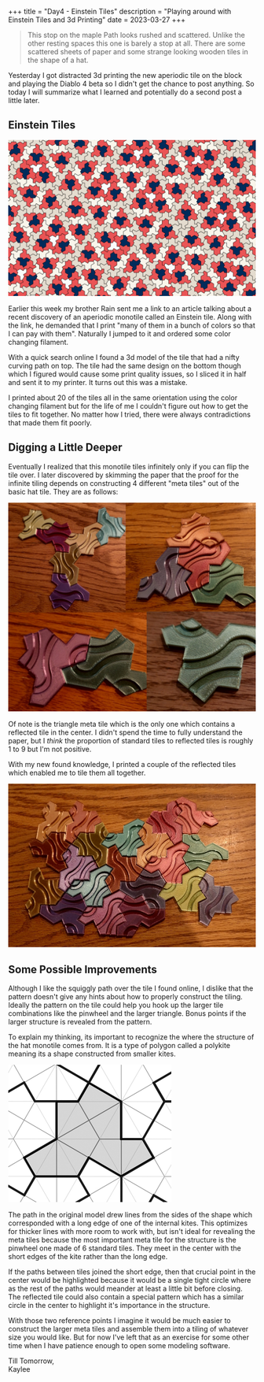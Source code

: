 +++
title = "Day4 - Einstein Tiles"
description = "Playing around with Einstein Tiles and 3d Printing"
date = 2023-03-27
+++

> This stop on the maple Path looks rushed and scattered.
> Unlike the other resting spaces this one is barely a stop
> at all. There are some scattered sheets of paper and some
> strange looking wooden tiles in the shape of a hat.

Yesterday I got distracted 3d printing the new aperiodic
tile on the block and playing the Diablo 4 beta so I didn't
get the chance to post anything. So today I will summarize
what I learned and potentially do a second post a little
later.

## Einstein Tiles

![Tiling](tiling.png)

Earlier this week my brother Rain sent me a link to an
article talking about a recent discovery of an aperiodic
monotile called an Einstein tile. Along with the link, he
demanded that I print "many of them in a bunch of colors so
that I can pay with them". Naturally I jumped to it and
ordered some color changing filament.

With a quick search online I found a 3d model of the tile
that had a nifty curving path on top. The tile had the same
design on the bottom though which I figured would cause some
print quality issues, so I sliced it in half and sent it to
my printer. It turns out this was a mistake.

I printed about 20 of the tiles all in the same orientation
using the color changing filament but for the life of me I
couldn't figure out how to get the tiles to fit together. No
matter how I tried, there were always contradictions that
made them fit poorly.

## Digging a Little Deeper

Eventually I realized that this monotile tiles infinitely
only if you can flip the tile over. I later discovered by
skimming the paper that the proof for the infinite tiling
depends on constructing 4 different "meta tiles" out of the
basic hat tile. They are as follows:

![MetaTiles](MetaTiles.jpg)

Of note is the triangle meta tile which is the only one
which contains a reflected tile in the center. I didn't
spend the time to fully understand the paper, but I *think*
the proportion of standard tiles to reflected tiles is
roughly 1 to 9 but I'm not positive.

With my new found knowledge, I printed a couple of the
reflected tiles which enabled me to tile them all together.

![Printed Tiles](PrintedTiles.jpg)

## Some Possible Improvements

Although I like the squiggly path over the tile I found
online, I dislike that the pattern doesn't give any hints
about how to properly construct the tiling. Ideally the
pattern on the tile could help you hook up the larger tile
combinations like the pinwheel and the larger triangle.
Bonus points if the larger structure is revealed from the
pattern.

To explain my thinking, its important to recognize the where
the structure of the hat monotile comes from. It is a type
of polygon called a polykite meaning its a shape constructed
from smaller kites.

![Polykite](PolyKite.png)

The path in the original model drew lines from the sides of
the shape which corresponded with a long edge of one of the
internal kites. This optimizes for thicker lines with more
room to work with, but isn't ideal for revealing the meta
tiles because the most important meta tile for the structure
is the pinwheel one made of 6 standard tiles. They meet in
the center with the short edges of the kite rather than the
long edge.

If the paths between tiles joined the short edge, then that
crucial point in the center would be highlighted because it
would be a single tight circle where as the rest of the
paths would meander at least a little bit before closing.
The reflected tile could also contain a special pattern
which has a similar circle in the center to highlight it's
importance in the structure.

With those two reference points I imagine it would be much
easier to construct the larger meta tiles and assemble them
into a tiling of whatever size you would like. But for now
I've left that as an exercise for some other time when I
have patience enough to open some modeling software.

Till Tomorrow,  
Kaylee

